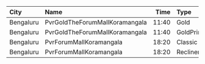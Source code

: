 | City      | Name                           |  Time | Type      | Price | Capacity | Booked |
| :-------- | :----------------------------- | ----: | :-------- | ----: | -------: | -----: |
| Bengaluru | PvrGoldTheForumMallKoramangala | 11:40 | Gold      |  300₹ |       12 |      6 |
| Bengaluru | PvrGoldTheForumMallKoramangala | 11:40 | GoldPrime |  350₹ |        4 |      3 |
| Bengaluru | PvrForumMallKoramangala        | 18:20 | Classic   |  200₹ |       83 |      2 |
| Bengaluru | PvrForumMallKoramangala        | 18:20 | Recliner  |  300₹ |        6 |      2 |